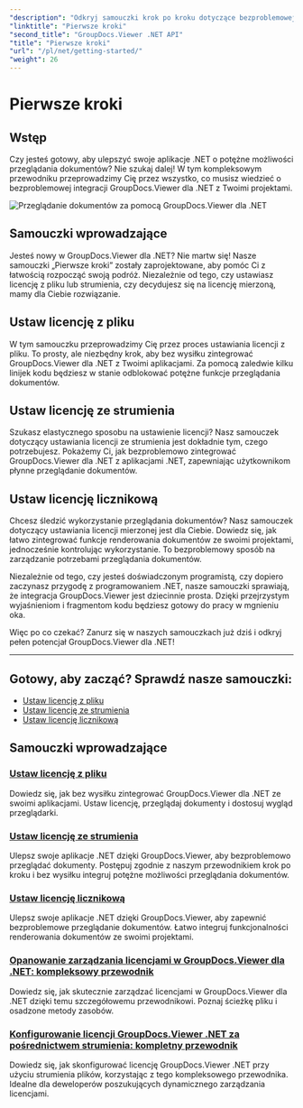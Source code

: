```yaml
---
"description": "Odkryj samouczki krok po kroku dotyczące bezproblemowej integracji GroupDocs.Viewer dla .NET z aplikacjami. Naucz się ustawiać licencje i dostosowywać wygląd przeglądarki."
"linktitle": "Pierwsze kroki"
"second_title": "GroupDocs.Viewer .NET API"
"title": "Pierwsze kroki"
"url": "/pl/net/getting-started/"
"weight": 26
---
```


# Pierwsze kroki


## Wstęp

Czy jesteś gotowy, aby ulepszyć swoje aplikacje .NET o potężne możliwości przeglądania dokumentów? Nie szukaj dalej! W tym kompleksowym przewodniku przeprowadzimy Cię przez wszystko, co musisz wiedzieć o bezproblemowej integracji GroupDocs.Viewer dla .NET z Twoimi projektami.

![Przeglądanie dokumentów za pomocą GroupDocs.Viewer dla .NET](/viewer/getting-started/image.png)

## Samouczki wprowadzające

Jesteś nowy w GroupDocs.Viewer dla .NET? Nie martw się! Nasze samouczki „Pierwsze kroki” zostały zaprojektowane, aby pomóc Ci z łatwością rozpocząć swoją podróż. Niezależnie od tego, czy ustawiasz licencję z pliku lub strumienia, czy decydujesz się na licencję mierzoną, mamy dla Ciebie rozwiązanie.

## Ustaw licencję z pliku

W tym samouczku przeprowadzimy Cię przez proces ustawiania licencji z pliku. To prosty, ale niezbędny krok, aby bez wysiłku zintegrować GroupDocs.Viewer dla .NET z Twoimi aplikacjami. Za pomocą zaledwie kilku linijek kodu będziesz w stanie odblokować potężne funkcje przeglądania dokumentów.

## Ustaw licencję ze strumienia

Szukasz elastycznego sposobu na ustawienie licencji? Nasz samouczek dotyczący ustawiania licencji ze strumienia jest dokładnie tym, czego potrzebujesz. Pokażemy Ci, jak bezproblemowo zintegrować GroupDocs.Viewer dla .NET z aplikacjami .NET, zapewniając użytkownikom płynne przeglądanie dokumentów.

## Ustaw licencję licznikową

Chcesz śledzić wykorzystanie przeglądania dokumentów? Nasz samouczek dotyczący ustawiania licencji mierzonej jest dla Ciebie. Dowiedz się, jak łatwo zintegrować funkcje renderowania dokumentów ze swoimi projektami, jednocześnie kontrolując wykorzystanie. To bezproblemowy sposób na zarządzanie potrzebami przeglądania dokumentów.

Niezależnie od tego, czy jesteś doświadczonym programistą, czy dopiero zaczynasz przygodę z programowaniem .NET, nasze samouczki sprawiają, że integracja GroupDocs.Viewer jest dziecinnie prosta. Dzięki przejrzystym wyjaśnieniom i fragmentom kodu będziesz gotowy do pracy w mgnieniu oka.

Więc po co czekać? Zanurz się w naszych samouczkach już dziś i odkryj pełen potencjał GroupDocs.Viewer dla .NET!

---

## Gotowy, aby zacząć? Sprawdź nasze samouczki:

- [Ustaw licencję z pliku](./set-license-from-file/)
- [Ustaw licencję ze strumienia](./set-license-from-stream/)
- [Ustaw licencję licznikową](./set-metered-license/)

## Samouczki wprowadzające
### [Ustaw licencję z pliku](./set-license-from-file/)
Dowiedz się, jak bez wysiłku zintegrować GroupDocs.Viewer dla .NET ze swoimi aplikacjami. Ustaw licencję, przeglądaj dokumenty i dostosuj wygląd przeglądarki.
### [Ustaw licencję ze strumienia](./set-license-from-stream/)
Ulepsz swoje aplikacje .NET dzięki GroupDocs.Viewer, aby bezproblemowo przeglądać dokumenty. Postępuj zgodnie z naszym przewodnikiem krok po kroku i bez wysiłku integruj potężne możliwości przeglądania dokumentów.
### [Ustaw licencję licznikową](./set-metered-license/)
Ulepsz swoje aplikacje .NET dzięki GroupDocs.Viewer, aby zapewnić bezproblemowe przeglądanie dokumentów. Łatwo integruj funkcjonalności renderowania dokumentów ze swoimi projektami.
### [Opanowanie zarządzania licencjami w GroupDocs.Viewer dla .NET: kompleksowy przewodnik](./groupdocs-viewer-license-management-net/)
Dowiedz się, jak skutecznie zarządzać licencjami w GroupDocs.Viewer dla .NET dzięki temu szczegółowemu przewodnikowi. Poznaj ścieżkę pliku i osadzone metody zasobów.
### [Konfigurowanie licencji GroupDocs.Viewer .NET za pośrednictwem strumienia: kompletny przewodnik](./groupdocs-viewer-net-license-stream-setup-guide/)
Dowiedz się, jak skonfigurować licencję GroupDocs.Viewer .NET przy użyciu strumienia plików, korzystając z tego kompleksowego przewodnika. Idealne dla deweloperów poszukujących dynamicznego zarządzania licencjami.